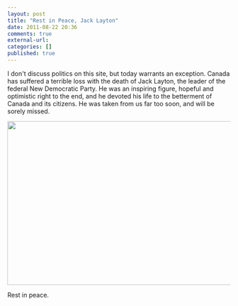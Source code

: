 ```yaml
---
layout: post
title: "Rest in Peace, Jack Layton"
date: 2011-08-22 20:36
comments: true
external-url:
categories: []
published: true
---
```

I don't discuss politics on this site, but today warrants an exception. Canada has suffered a terrible loss with the death of Jack Layton, the leader of the federal New Democratic Party. He was an inspiring figure, hopeful and optimistic right to the end, and he devoted his life to the betterment of Canada and its citizens. He was taken from us far too soon, and will be sorely missed.
<p style="text-align: center;"><a title="Jack Layton.  Click to view full resoltuon." href="/images/jack_layout.jpg"><img src="/images/jack_layton.jpg" alt="" width="658" height="370" /></a></p>
Rest in peace.
